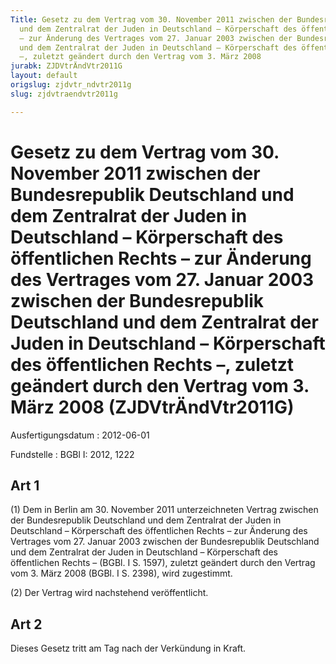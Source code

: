 ```yaml
---
Title: Gesetz zu dem Vertrag vom 30. November 2011 zwischen der Bundesrepublik Deutschland
  und dem Zentralrat der Juden in Deutschland – Körperschaft des öffentlichen Rechts
  – zur Änderung des Vertrages vom 27. Januar 2003 zwischen der Bundesrepublik Deutschland
  und dem Zentralrat der Juden in Deutschland – Körperschaft des öffentlichen Rechts
  –, zuletzt geändert durch den Vertrag vom 3. März 2008
jurabk: ZJDVtrÄndVtr2011G
layout: default
origslug: zjdvtr_ndvtr2011g
slug: zjdvtraendvtr2011g

---
```


# Gesetz zu dem Vertrag vom 30. November 2011 zwischen der Bundesrepublik Deutschland und dem Zentralrat der Juden in Deutschland – Körperschaft des öffentlichen Rechts – zur Änderung des Vertrages vom 27. Januar 2003 zwischen der Bundesrepublik Deutschland und dem Zentralrat der Juden in Deutschland – Körperschaft des öffentlichen Rechts –, zuletzt geändert durch den Vertrag vom 3. März 2008 (ZJDVtrÄndVtr2011G)

Ausfertigungsdatum
:   2012-06-01

Fundstelle
:   BGBl I: 2012, 1222

## Art 1

(1) Dem in Berlin am 30. November 2011 unterzeichneten Vertrag
zwischen der Bundesrepublik Deutschland und dem Zentralrat der Juden
in Deutschland – Körperschaft des öffentlichen Rechts – zur Änderung
des Vertrages vom 27. Januar 2003 zwischen der Bundesrepublik
Deutschland und dem Zentralrat der Juden in Deutschland – Körperschaft
des öffentlichen Rechts – (BGBl. I S. 1597), zuletzt geändert durch
den Vertrag vom 3. März 2008 (BGBl. I S. 2398), wird zugestimmt.

(2) Der Vertrag wird nachstehend veröffentlicht.

## Art 2

Dieses Gesetz tritt am Tag nach der Verkündung in Kraft.

